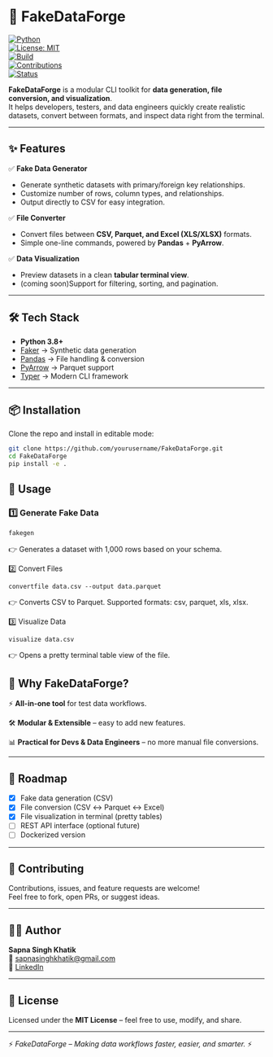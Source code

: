 # 🚀 FakeDataForge  

[![Python](https://img.shields.io/badge/Python-3.8+-blue.svg)](https://www.python.org/)  
[![License: MIT](https://img.shields.io/badge/License-MIT-yellow.svg)](LICENSE)  
[![Build](https://img.shields.io/badge/Build-Passing-brightgreen.svg)]()  
[![Contributions](https://img.shields.io/badge/Contributions-Welcome-orange.svg)]()  
[![Status](https://img.shields.io/badge/Project-Active-success.svg)]()  

**FakeDataForge** is a modular CLI toolkit for **data generation, file conversion, and visualization**.  
It helps developers, testers, and data engineers quickly create realistic datasets, convert between formats, and inspect data right from the terminal.  

---

## ✨ Features  

✅ **Fake Data Generator**  
- Generate synthetic datasets with primary/foreign key relationships.  
- Customize number of rows, column types, and relationships.  
- Output directly to CSV for easy integration.  

✅ **File Converter**  
- Convert files between **CSV, Parquet, and Excel (XLS/XLSX)** formats.  
- Simple one-line commands, powered by **Pandas** + **PyArrow**.  

✅ **Data Visualization**  
- Preview datasets in a clean **tabular terminal view**.  
- (coming soon)Support for filtering, sorting, and pagination.  

---

## 🛠️ Tech Stack  

- **Python 3.8+**  
- [Faker](https://faker.readthedocs.io/) → Synthetic data generation  
- [Pandas](https://pandas.pydata.org/) → File handling & conversion  
- [PyArrow](https://arrow.apache.org/) → Parquet support  
- [Typer](https://typer.tiangolo.com/) → Modern CLI framework  

---

## 📦 Installation  

Clone the repo and install in editable mode:  

```bash
git clone https://github.com/yourusername/FakeDataForge.git
cd FakeDataForge
pip install -e .
```

## 🚀 Usage  

### 1️⃣ Generate Fake Data  
```bash
fakegen 
```
👉 Generates a dataset with 1,000 rows based on your schema.


2️⃣ Convert Files
```
convertfile data.csv --output data.parquet
```

👉 Converts CSV to Parquet. Supported formats: csv, parquet, xls, xlsx.

3️⃣ Visualize Data
```
visualize data.csv
```

👉 Opens a pretty terminal table view of the file.



## 🌟 Why FakeDataForge?

⚡ **All-in-one tool** for test data workflows.  

🛠️ **Modular & Extensible** – easy to add new features.  

📊 **Practical for Devs & Data Engineers** – no more manual file conversions.  


---

## 📌 Roadmap
- [x] Fake data generation (CSV)  
- [x] File conversion (CSV ↔ Parquet ↔ Excel)  
- [x] File visualization in terminal (pretty tables)  
- [ ] REST API interface (optional future)  
- [ ] Dockerized version  

---

## 🤝 Contributing
Contributions, issues, and feature requests are welcome!  
Feel free to fork, open PRs, or suggest ideas.  

---

## 👩‍💻 Author
**Sapna Singh Khatik**  
📧 [sapnasinghkhatik@gmail.com](mailto:sapnasinghkhatik@gmail.com)  
💼 [LinkedIn](https://www.linkedin.com/in/sapna-singh-khatik/)

---

## 📜 License
Licensed under the **MIT License** – feel free to use, modify, and share.  

---

⚡ *FakeDataForge – Making data workflows faster, easier, and smarter.* ⚡
